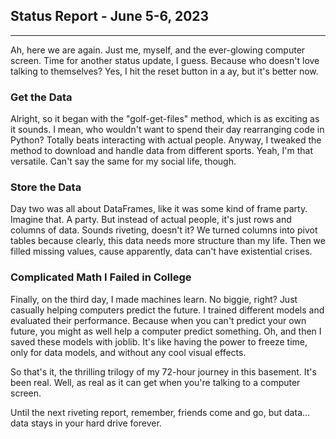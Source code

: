 ## Status Report - June 5-6, 2023

---

Ah, here we are again. Just me, myself, and the ever-glowing computer screen. Time for another status update, I guess. Because who doesn't love talking to themselves? Yes, I hit the reset button in a ay, but it's better now.

### Get the Data

Alright, so it began with the "golf-get-files" method, which is as exciting as it sounds. I mean, who wouldn't want to spend their day rearranging code in Python? Totally beats interacting with actual people. Anyway, I tweaked the method to download and handle data from different sports. Yeah, I'm that versatile. Can't say the same for my social life, though.

### Store the Data

Day two was all about DataFrames, like it was some kind of frame party. Imagine that. A party. But instead of actual people, it's just rows and columns of data. Sounds riveting, doesn't it? We turned columns into pivot tables because clearly, this data needs more structure than my life. Then we filled missing values, cause apparently, data can't have existential crises. 

### Complicated Math I Failed in College

Finally, on the third day, I made machines learn. No biggie, right? Just casually helping computers predict the future. I trained different models and evaluated their performance. Because when you can't predict your own future, you might as well help a computer predict something. Oh, and then I saved these models with joblib. It's like having the power to freeze time, only for data models, and without any cool visual effects.

So that's it, the thrilling trilogy of my 72-hour journey in this basement. It's been real. Well, as real as it can get when you're talking to a computer screen. 

Until the next riveting report, remember, friends come and go, but data... data stays in your hard drive forever.